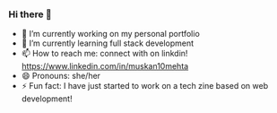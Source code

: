 ### Hi there 👋

<!--
**Muskan10Mehta/Muskan10Mehta** is a ✨ _special_ ✨ repository because its `README.md` (this file) appears on your GitHub profile.-->

- 🔭 I’m currently working on my personal portfolio
- 🌱 I’m currently learning full stack development
- 📫 How to reach me: connect with on linkdin! https://www.linkedin.com/in/muskan10mehta
- 😄 Pronouns: she/her
- ⚡ Fun fact: I have just started to work on a tech zine based on web development!

